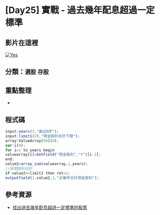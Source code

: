 # [Day25] 實戰 - 過去幾年配息超過一定標準

## 影片在這裡

[![Yes](https://img.youtube.com/vi/YjIYGYFSnzw/0.jpg)](https://www.youtube.com/watch?v=YjIYGYFSnzw)

## 分類：`選股` `存股`

## 重點整理

-

## 程式碼

```javascript
input:years(3,"最近N年");
input:limit1(20,"現金股利合計下限");
array:ValueArray[99](0);
var:i(0);
for i=1 to years begin
valuearray[i]=GetField("現金股利","Y")[i-1];
end;
value2=array_sum(valuearray,1,years);
//區間股利合計
if value2>=limit1 then ret=1;
outputfield(1,value2,1,"近幾年合計現金股利");
```

## 參考資源

- [找出過去幾年配息超過一定標準的股票](http://www.xq.com.tw/videoteach//videoteach/%e6%89%be%e5%87%ba%e9%81%8e%e5%8e%bb%e5%b9%be%e5%b9%b4%e9%85%8d%e6%81%af%e8%b6%85%e9%81%8e%e4%b8%80%e5%ae%9a%e6%a8%99%e6%ba%96%e7%9a%84%e8%82%a1%e7%a5%a8/)
